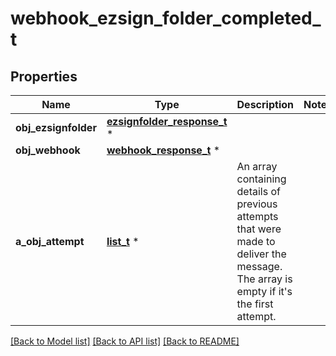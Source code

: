 # webhook_ezsign_folder_completed_t

## Properties
Name | Type | Description | Notes
------------ | ------------- | ------------- | -------------
**obj_ezsignfolder** | [**ezsignfolder_response_t**](ezsignfolder_response.md) \* |  | 
**obj_webhook** | [**webhook_response_t**](webhook_response.md) \* |  | 
**a_obj_attempt** | [**list_t**](attempt_response.md) \* | An array containing details of previous attempts that were made to deliver the message. The array is empty if it&#39;s the first attempt. | 

[[Back to Model list]](../README.md#documentation-for-models) [[Back to API list]](../README.md#documentation-for-api-endpoints) [[Back to README]](../README.md)


